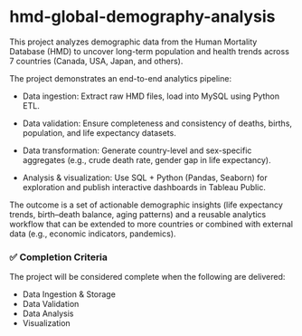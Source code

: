 # hmd-global-demography-analysis
This project analyzes demographic data from the Human Mortality Database (HMD) to uncover long-term population and health trends across 7 countries (Canada, USA, Japan, and others).

The project demonstrates an end-to-end analytics pipeline:

- Data ingestion: Extract raw HMD files, load into MySQL using Python ETL.

- Data validation: Ensure completeness and consistency of deaths, births, population, and life expectancy datasets.

- Data transformation: Generate country-level and sex-specific aggregates (e.g., crude death rate, gender gap in life expectancy).

- Analysis & visualization: Use SQL + Python (Pandas, Seaborn) for exploration and publish interactive dashboards in Tableau Public.

The outcome is a set of actionable demographic insights (life expectancy trends, birth–death balance, aging patterns) and a reusable analytics workflow that can be extended to more countries or combined with external data (e.g., economic indicators, pandemics).

### ✅ Completion Criteria
The project will be considered complete when the following are delivered:
- Data Ingestion & Storage
- Data Validation
- Data Analysis
- Visualization
  
